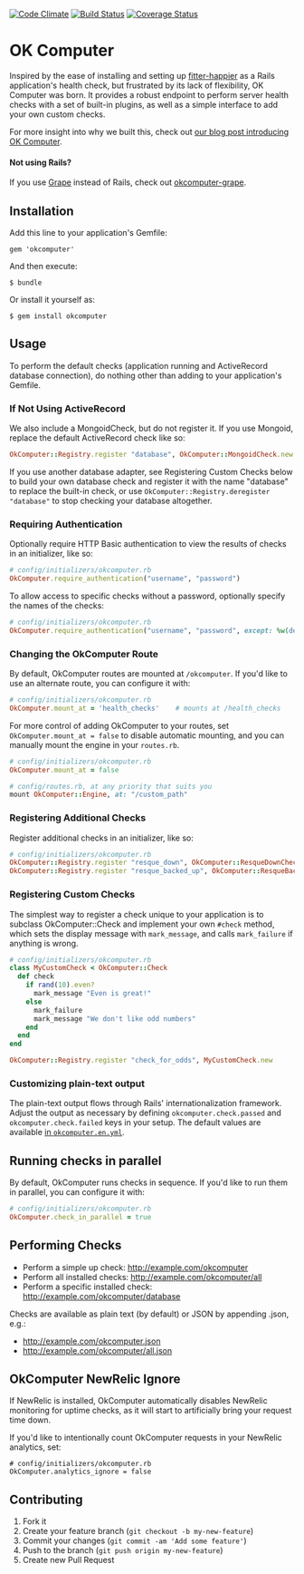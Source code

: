 [![Code Climate](https://codeclimate.com/github/sportngin/okcomputer.png)](https://codeclimate.com/github/sportngin/okcomputer)
[![Build Status](https://travis-ci.org/sportngin/okcomputer.png)](https://travis-ci.org/sportngin/okcomputer)
[![Coverage Status](https://coveralls.io/repos/sportngin/okcomputer/badge.png?branch=master)](https://coveralls.io/r/sportngin/okcomputer)

# OK Computer

Inspired by the ease of installing and setting up [fitter-happier] as a Rails
application's health check, but frustrated by its lack of flexibility, OK
Computer was born. It provides a robust endpoint to perform server health
checks with a set of built-in plugins, as well as a simple interface to add
your own custom checks.

For more insight into why we built this, check out [our blog post introducing
OK Computer][blog].

[blog]:http://pulse.sportngin.com/news_article/show/267646?referrer_id=543230

#### Not using Rails?

If you use [Grape] instead of Rails, check out [okcomputer-grape].

[Grape]:https://github.com/ruby-grape/grape
[okcomputer-grape]:https://github.com/bellycard/okcomputer-grape

## Installation

Add this line to your application's Gemfile:

    gem 'okcomputer'

And then execute:

    $ bundle

Or install it yourself as:

    $ gem install okcomputer

## Usage

To perform the default checks (application running and ActiveRecord database
connection), do nothing other than adding to your application's Gemfile.

### If Not Using ActiveRecord

We also include a MongoidCheck, but do not register it. If you use Mongoid,
replace the default ActiveRecord check like so:

```ruby
OkComputer::Registry.register "database", OkComputer::MongoidCheck.new
```

If you use another database adapter, see Registering Custom Checks below to
build your own database check and register it with the name "database" to
replace the built-in check, or use `OkComputer::Registry.deregister "database"`
to stop checking your database altogether.

### Requiring Authentication

Optionally require HTTP Basic authentication to view the results of checks in an initializer, like so:

```ruby
# config/initializers/okcomputer.rb
OkComputer.require_authentication("username", "password")
```

To allow access to specific checks without a password, optionally specify the names of the checks:

```ruby
# config/initializers/okcomputer.rb
OkComputer.require_authentication("username", "password", except: %w(default nonsecret))
```

### Changing the OkComputer Route

By default, OkComputer routes are mounted at `/okcomputer`. If you'd like to use an alternate route,
you can configure it with:

```ruby
# config/initializers/okcomputer.rb
OkComputer.mount_at = 'health_checks'    # mounts at /health_checks
```

For more control of adding OkComputer to your routes, set `OkComputer.mount_at
= false` to disable automatic mounting, and you can manually mount the engine
in your `routes.rb`.

```ruby
# config/initializers/okcomputer.rb
OkComputer.mount_at = false

# config/routes.rb, at any priority that suits you
mount OkComputer::Engine, at: "/custom_path"
```

### Registering Additional Checks

Register additional checks in an initializer, like so:

```ruby
# config/initializers/okcomputer.rb
OkComputer::Registry.register "resque_down", OkComputer::ResqueDownCheck.new
OkComputer::Registry.register "resque_backed_up", OkComputer::ResqueBackedUpCheck.new("critical", 100)
```

### Registering Custom Checks

The simplest way to register a check unique to your application is to subclass
OkComputer::Check and implement your own `#check` method, which sets the
display message with `mark_message`, and calls `mark_failure` if anything is
wrong.

```ruby
# config/initializers/okcomputer.rb
class MyCustomCheck < OkComputer::Check
  def check
    if rand(10).even?
      mark_message "Even is great!"
    else
      mark_failure
      mark_message "We don't like odd numbers"
    end
  end
end

OkComputer::Registry.register "check_for_odds", MyCustomCheck.new
```

### Customizing plain-text output

The plain-text output flows through Rails' internationalization framework.
Adjust the output as necessary by defining `okcomputer.check.passed` and
`okcomputer.check.failed` keys in your setup. The default values are available
[in `okcomputer.en.yml`][i18n].

[i18n]:https://github.com/sportngin/okcomputer/blob/eb0be05cc1527e083edd63cfbb0a071f7892c822/config/locales/okcomputer.en.yml#L1-L5

## Running checks in parallel

By default, OkComputer runs checks in sequence. If you'd like to run them in parallel, you can configure it with:

```ruby
# config/initializers/okcomputer.rb
OkComputer.check_in_parallel = true
```

## Performing Checks

* Perform a simple up check: http://example.com/okcomputer
* Perform all installed checks: http://example.com/okcomputer/all
* Perform a specific installed check: http://example.com/okcomputer/database

Checks are available as plain text (by default) or JSON by appending .json, e.g.:
* http://example.com/okcomputer.json
* http://example.com/okcomputer/all.json

## OkComputer NewRelic Ignore

If NewRelic is installed, OkComputer automatically disables NewRelic monitoring for uptime checks,
as it will start to artificially bring your request time down.

If you'd like to intentionally count OkComputer requests in your NewRelic analytics, set:

```
# config/initializers/okcomputer.rb
OkComputer.analytics_ignore = false
```

## Contributing

1. Fork it
2. Create your feature branch (`git checkout -b my-new-feature`)
3. Commit your changes (`git commit -am 'Add some feature'`)
4. Push to the branch (`git push origin my-new-feature`)
5. Create new Pull Request

[fitter-happier]:https://rubygems.org/gems/fitter-happier
